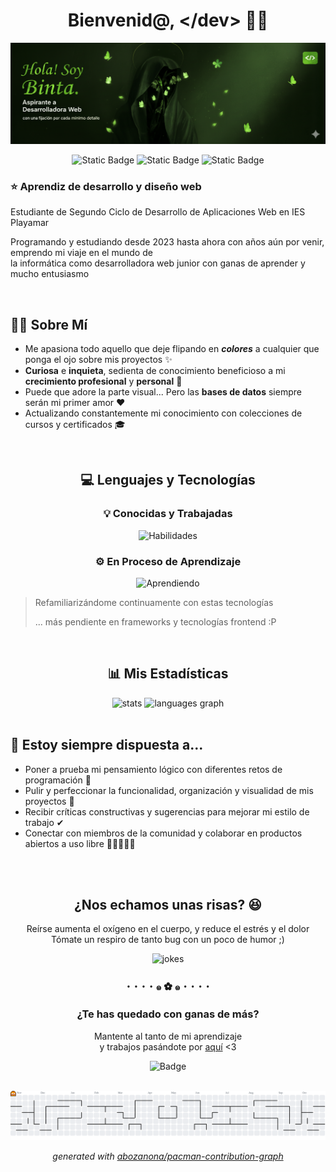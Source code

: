 <div align="center">
  
# Bienvenid@, &lt;/dev&gt; 👋🏾</h1>
![banner](./soy_yo.png)

![Static Badge](https://img.shields.io/badge/codificando-proyectos_de_clase-72b01d?style=for-the-badge)
![Static Badge](https://img.shields.io/badge/prioridad-estudios-38b000?style=for-the-badge)
![Static Badge](https://img.shields.io/badge/meta-contribuir_a_la_comunidad-008000?style=for-the-badge)

</div>


### ⭐ Aprendiz de desarrollo y diseño web</h3>

Estudiante de Segundo Ciclo de Desarrollo de Aplicaciones Web en IES Playamar
    
Programando y estudiando desde 2023 hasta ahora con años aún por venir, emprendo mi viaje en el mundo de <br>
la informática como desarrolladora web junior con ganas de aprender y mucho entusiasmo

<br>

## 🧕🏾 Sobre Mí
  - Me apasiona todo aquello que deje flipando en ***colores*** a cualquier que ponga el ojo sobre mis proyectos ✨
  - **Curiosa** e **inquieta**, sedienta de conocimiento beneficioso a mi **crecimiento profesional** y **personal** 🧠
  - Puede que adore la parte visual... Pero las **bases de datos** siempre serán mi primer amor ❤
  - Actualizando constantemente mi conocimiento con colecciones de cursos y certificados 🎓

<br>

<div align="center">
  
  ## 💻 Lenguajes y Tecnologías</h2>
  ### 💡 Conocidas y Trabajadas
  ![Habilidades](https://skillicons.dev/icons?i=html,css,java,javascript,mysql,python,ubuntu,vscode,eclipse,wordpress&theme=dark&perline=5)

  
  ### ⚙️ En Proceso de Aprendizaje
  ![Aprendiendo](https://skillicons.dev/icons?i=php,bootstrap,sass,laravel&theme=dark)
  
</div>

> Refamiliarizándome continuamente con estas tecnologías
> 
> ... más pendiente en frameworks y tecnologías frontend :P

<br>

<div align="center">
  
  ## 📊 Mis Estadísticas

  <img src="https://github-readme-stats.vercel.app/api?username=bintidev&hide_border=true&show_icons=true&theme=merko" alt="stats" style="width: 495px;"/>
  <img src="https://github-readme-stats.vercel.app/api/top-langs?username=bintidev&layout=compact&card_width=320&langs_count=20&theme=merko&hide_border=true" alt="languages graph" style="width: 397.55px;"/>
  
</div>

<br>

## 💭 Estoy siempre dispuesta a...
  - Poner a prueba mi pensamiento lógico con diferentes retos de programación 🤔
  - Pulir y perfeccionar la funcionalidad, organización y visualidad de mis proyectos 💯
  - Recibir críticas constructivas y sugerencias para mejorar mi estilo de trabajo ✔
  - Conectar con miembros de la comunidad y colaborar en productos abiertos a uso libre 👩🏾‍🤝‍👩🏻

<br>
<br>

<div align="center">
  
  ## ¿Nos echamos unas risas? 😆
  Reírse aumenta el oxígeno en el cuerpo, y reduce el estrés y el dolor <br>
  Tómate un respiro de tanto bug con un poco de humor ;)

  <img src="https://readme-jokes.vercel.app/api?hideBorder&theme=merko" alt="jokes" style="width: 500px;"/>
  
</div>

<h3 align="center">･  ･  ･  ･  ๑ ✿ ๑  ･  ･  ･  ･</h3>

<div align="center">
  
  ### ¿Te has quedado con ganas de más?
  Mantente al tanto de mi aprendizaje <br>
  y trabajos pasándote por <a href="https://github.com/bintidev?tab=repositories" alt="Mi perfil">aquí</a> <3

  ![Badge](https://hitscounter.dev/api/hit?url=https%3A%2F%2Fgithub.com%2Fbintidev&label=Visitors&icon=eyeglasses&color=%6DBA25&message=&style=for-the-badge)

  <br>

  <picture>
  <source media="(prefers-color-scheme: dark)" srcset="https://raw.githubusercontent.com/bintidev/bintidev/output/pacman-contribution-graph-dark.svg">
  <img alt="pacman contribution graph" src="https://raw.githubusercontent.com/bintidev/bintidev/output/pacman-contribution-graph.svg">
</picture>

_generated with [abozanona/pacman-contribution-graph](https://abozanona.github.io/pacman-contribution-graph/)_
  
</div>
